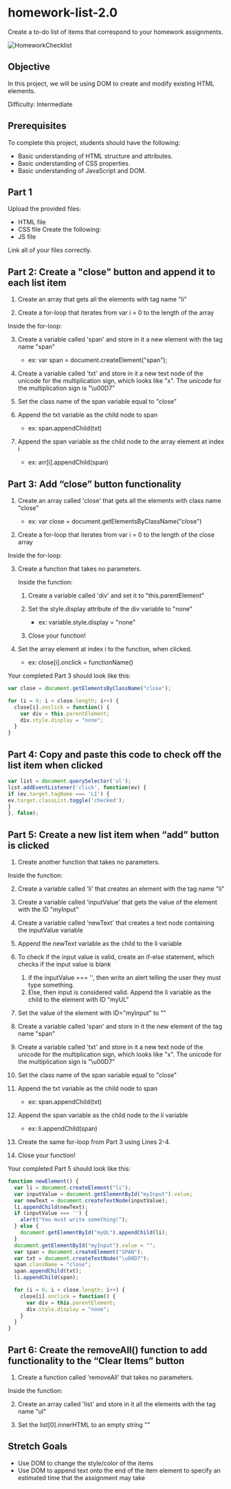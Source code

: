 # homework-list-2.0

Create a to-do list of items that correspond to your homework assignments.

![HomeworkChecklist](homeworkchecklist.png)

## Objective

In this project, we will be using DOM to create and modify existing HTML elements.

Difficulty: Intermediate

## Prerequisites

To complete this project, students should have the following:

* Basic understanding of HTML structure and attributes.
* Basic understanding of CSS properties.
* Basic understanding of JavaScript and DOM.

## Part 1

Upload the provided files:
* HTML file
* CSS file
Create the following:
* JS file

Link all of your files correctly.

## Part 2: Create a "close" button and append it to each list item

1. Create an array that gets all the elements with tag name "li"

2. Create a for-loop that iterates from var i = 0 to the length of the array

Inside the for-loop:

3. Create a variable called 'span' and store in it a new element with the tag name "span"
   * ex: var span = document.createElement("span");
 
4. Create a variable called 'txt' and store in it a new text node of the unicode for the multiplication sign, which looks like "x". The unicode for the multiplication sign is "\u00D7"

5. Set the class name of the span variable equal to "close"

6. Append the txt variable as the child node to span
    *	 ex: span.appendChild(txt)
    
7. Append the span variable as the child node to the array element at index i
    *  ex: arr[i].appendChild(span)

## Part 3: Add “close” button functionality

1. Create an array called 'close' that gets all the elements with class name "close"
    * ex: var close = document.getElementsByClassName("close")
   
2. Create a for-loop that iterates from var i = 0 to the length of the close array

Inside the for-loop:

3. Create a function that takes no parameters.

    Inside the function:
 
    1. Create a variable called 'div' and set it to "this.parentElement"
     
    2. Set the style.display attribute of the div variable to "none"
          * ex: variable.style.display = "none"
      
    3. Close your function!
     
4. Set the array element at index i to the function, when clicked.
    * ex: close[i].onclick = functionName()

Your completed Part 3 should look like this:
```JavaScript
var close = document.getElementsByClassName("close");

for (i = 0; i < close.length; i++) {
  close[i].onclick = function() {
    var div = this.parentElement;
    div.style.display = "none";
  }
}
```

## Part 4: Copy and paste this code to check off the list item when clicked

```javascript
var list = document.querySelector('ul');
list.addEventListener('click', function(ev) {
if (ev.target.tagName === 'LI') {
ev.target.classList.toggle('checked');
}
}, false);
```

## Part 5: Create a new list item when “add” button is clicked

1. Create another function that takes no parameters.

Inside the function:

2. Create a variable called 'li' that creates an element with the tag name "li"

4. Create a variable called 'inputValue' that gets the value of the element with the ID "myInput"

6. Create a variable called 'newText' that creates a text node containing the inputValue variable

8. Append the newText variable as the child to the li variable

    
6. To check if the input value is valid, create an if-else statement, which checks if the input value is blank
    1. if the inputValue === '', then write an alert telling the user they must type something.
    2. Else, then input is considered valid. Append the li variable as the child to the element with ID "myUL"

7. Set the value of the element with ID="myInput" to ""

9. Create a variable called 'span' and store in it the new element of the tag name "span"

11. Create a variable called 'txt' and store in it a new text node of the unicode for the multiplication sign, which looks like "x". The unicode for the multiplication sign is "\u00D7"
 
13. Set the class name of the span variable equal to "close"

15. Append the txt variable as the child node to span
    * ex: span.appendChild(txt)
  
16. Append the span variable as the child node to the li variable
    * ex: li.appendChild(span)

13. Create the same for-loop from Part 3 using Lines 2-4.

15. Close your function!

Your completed Part 5 should look like this:
```JavaScript
function newElement() {
  var li = document.createElement("li");
  var inputValue = document.getElementById("myInput").value;
  var newText = document.createTextNode(inputValue);
  li.appendChild(newText);
  if (inputValue === '') {
    alert("You must write something!");
  } else {
    document.getElementById("myUL").appendChild(li);
  }
  document.getElementById("myInput").value = "";
  var span = document.createElement("SPAN");
  var txt = document.createTextNode("\u00D7");
  span.className = "close";
  span.appendChild(txt);
  li.appendChild(span);

  for (i = 0; i < close.length; i++) {
    close[i].onclick = function() {
      var div = this.parentElement;
      div.style.display = "none";
    }
  }
}
```

## Part 6: Create the removeAll() function to add functionality to the “Clear Items” button

1. Create a function called 'removeAll' that takes no parameters.

Inside the function:

2. Create an array called 'list' and store in it all the elements with the tag name "ul"

4. Set the list[0].innerHTML to an empty string ""

## Stretch Goals
* Use DOM to change the style/color of the items  
* Use DOM to append text onto the end of the item element to specify an estimated time that the assignment may take
